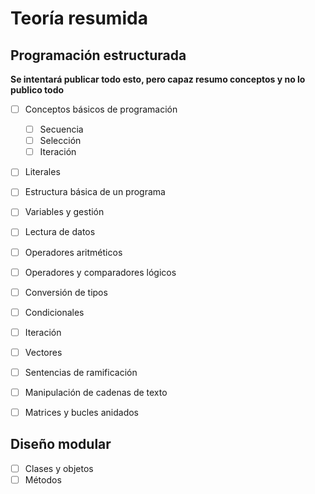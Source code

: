# Teoría resumida
## Programación estructurada
**Se intentará publicar todo esto, pero capaz resumo conceptos y no lo publico todo**
- [ ] Conceptos básicos de programación
  - [ ] Secuencia
  - [ ] Selección
  - [ ] Iteración
- [ ] Literales
- [ ] Estructura básica de un programa
- [ ] Variables y gestión 
- [ ] Lectura de datos
- [ ] Operadores aritméticos
- [ ] Operadores y comparadores lógicos
- [ ] Conversión de tipos

- [ ] Condicionales
- [ ] Iteración
- [ ] Vectores
- [ ] Sentencias de ramificación
- [ ] Manipulación de cadenas de texto
- [ ] Matrices y bucles anidados

## Diseño modular
- [ ] Clases y objetos
- [ ] Métodos
